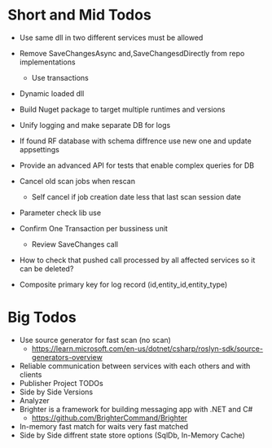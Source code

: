 ﻿# Short and Mid Todos
* Use same dll in two different services must be allowed
* Remove SaveChangesAsync and,SaveChangesdDirectly from repo implementations
	* Use transactions
* Dynamic loaded dll
* Build Nuget package to target multiple runtimes and versions
* Unify logging and make separate DB for logs

* If found RF database with schema diffrence use new one and update appsettings

* Provide an advanced API for tests that enable complex queries for DB

* Cancel old scan jobs when rescan
	* Self cancel if job creation date less that last scan session date

* Parameter check lib use
* Confirm One Transaction per bussiness unit
	* Review SaveChanges call

* How to check that pushed call processed by all affected services so it can be deleted?

* Composite primary key for log record (id,entity_id,entity_type)


# Big Todos
* Use source generator for fast scan (no scan)
	* https://learn.microsoft.com/en-us/dotnet/csharp/roslyn-sdk/source-generators-overview
* Reliable communication between services with each others and with clients
* Publisher Project TODOs
* Side by Side Versions
* Analyzer
* Brighter is a framework for building messaging app with .NET and C# 
	* https://github.com/BrighterCommand/Brighter
* In-memory fast match for waits very fast matched
* Side by Side diffrent state store options (SqlDb, In-Memory Cache)